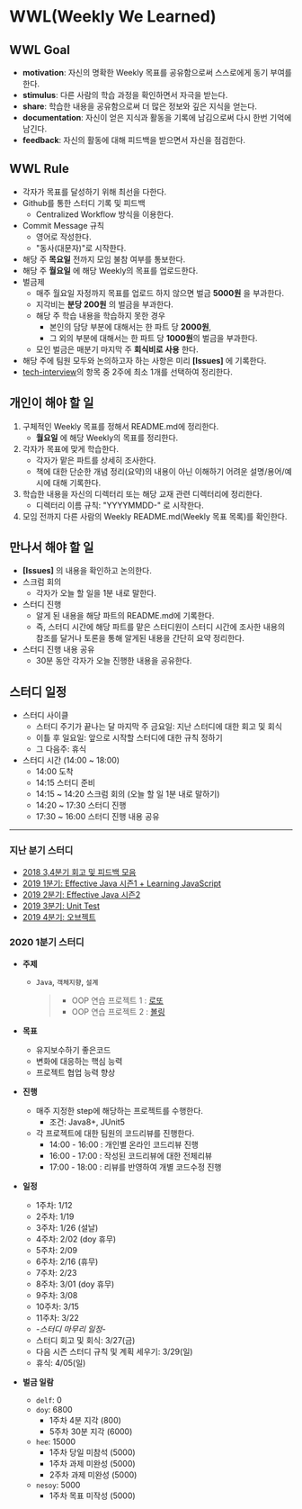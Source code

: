 # WWL(Weekly We Learned)

## WWL Goal
- **motivation**: 자신의 명확한 Weekly 목표를 공유함으로써 스스로에게 동기 부여를 한다.
- **stimulus**: 다른 사람의 학습 과정을 확인하면서 자극을 받는다.
- **share**: 학습한 내용을 공유함으로써 더 많은 정보와 깊은 지식을 얻는다.
- **documentation**: 자신이 얻은 지식과 활동을 기록에 남김으로써 다시 한번 기억에 남긴다.
- **feedback**: 자신의 활동에 대해 피드백을 받으면서 자신을 점검한다.

## WWL Rule
- 각자가 목표를 달성하기 위해 최선을 다한다.
- Github를 통한 스터디 기록 및 피드백
  - Centralized Workflow 방식을 이용한다.
- Commit Message 규칙
  - 영어로 작성한다.
  - "동사(대문자)"로 시작한다.
- 해당 주 **목요일** 전까지 모임 불참 여부를 통보한다.
- 해당 주 **월요일** 에 해당 Weekly의 목표를 업로드한다.
- 벌금제
  - 매주 월요일 자정까지 목표를 업로드 하지 않으면 벌금 **5000원** 을 부과한다.
  - 지각비는 **분당 200원** 의 벌금을 부과한다.
  - 해당 주 학습 내용을 학습하지 못한 경우
    - 본인의 담당 부분에 대해서는 한 파트 당 **2000원**,
    - 그 외의 부분에 대해서는 한 파트 당 **1000원**의 벌금을 부과한다.
  - 모인 벌금은 매분기 마지막 주 **회식비로 사용** 한다.
- 해당 주에 팀원 모두와 논의하고자 하는 사항은 미리 **[Issues]** 에 기록한다.
- [tech-interview](https://github.com/WeareSoft/tech-interview)의 항목 중 2주에 최소 1개를 선택하여 정리한다.

## 개인이 해야 할 일
1. 구체적인 Weekly 목표를 정해서 README.md에 정리한다.
    - **월요일** 에 해당 Weekly의 목표를 정리한다.
2. 각자가 목표에 맞게 학습한다.
    - 각자가 맡은 파트를 상세히 조사한다.
    - 책에 대한 단순한 개념 정리(요약)의 내용이 아닌 이해하기 어려운 설명/용어/예시에 대해 기록한다.
3. 학습한 내용을 자신의 디렉터리 또는 해당 교재 관련 디렉터리에 정리한다.
    - 디렉터리 이름 규칙: "YYYYMMDD-" 로 시작한다.
4. 모임 전까지 다른 사람의 Weekly README.md(Weekly 목표 목록)를 확인한다.

## 만나서 해야 할 일
- **[Issues]** 의 내용을 확인하고 논의한다.
- 스크럼 회의
  - 각자가 오늘 할 일을 1분 내로 말한다.
- 스터디 진행
  - 알게 된 내용을 해당 파트의 README.md에 기록한다.
  - 즉, 스터디 시간에 해당 파트를 맡은 스터디원이 스터디 시간에 조사한 내용의 참조를 달거나 토론을 통해 알게된 내용을 간단히 요약 정리한다.
- 스터디 진행 내용 공유
  - 30분 동안 각자가 오늘 진행한 내용을 공유한다.

## 스터디 일정
- 스터디 사이클
  - 스터디 주기가 끝나는 달 마지막 주 금요일: 지난 스터디에 대한 회고 및 회식
  - 이틀 후 일요일: 앞으로 시작할 스터디에 대한 규칙 정하기
  - 그 다음주: 휴식
- 스터디 시간 (14:00 ~ 18:00)
  - 14:00 도착
  - 14:15 스터디 준비
  - 14:15 ~ 14:20 스크럼 회의 (오늘 할 일 1분 내로 말하기)
  - 14:20 ~ 17:30 스터디 진행
  - 17:30 ~ 16:00 스터디 진행 내용 공유

---
### 지난 분기 스터디
- [2018 3,4분기 회고 및 피드백 모음](/feedback/2018/2018-total-feedback.md)
- [2019 1분기: Effective Java 시즌1 + Learning JavaScript](/feedback/2019/2019-1.md)
- [2019 2분기: Effective Java 시즌2](/feedback/2019/2019-2.md)
- [2019 3분기: Unit Test](/feedback/2019/2019-3.md)
- [2019 4분기: 오브젝트](/feedback/2019/2019-4.md)

### 2020 1분기 스터디
- **주제**
  - `Java`, `객체지향`, `설계`
    > - OOP 연습 프로젝트 1 : [로또](https://github.com/WeareSoft/java-lotto)
    > - OOP 연습 프로젝트 2 : [볼링](https://github.com/WeareSoft/java-bowling)

- **목표**
  - 유지보수하기 좋은코드
  - 변화에 대응하는 핵심 능력
  - 프로젝트 협업 능력 향상

- **진행**
  - 매주 지정한 step에 해당하는 프로젝트를 수행한다.
    - 조건: Java8+, JUnit5
  - 각 프로젝트에 대한 팀원의 코드리뷰를 진행한다.
    - 14:00 - 16:00 : 개인별 온라인 코드리뷰 진행
    - 16:00 - 17:00 : 작성된 코드리뷰에 대한 전체리뷰
    - 17:00 - 18:00 : 리뷰를 반영하여 개별 코드수정 진행

- **일정**
  - 1주차: 1/12
  - 2주차: 1/19
  - 3주차: 1/26 (설날)
  - 4주차: 2/02 (doy 휴무)
  - 5주차: 2/09
  - 6주차: 2/16 (휴무)
  - 7주차: 2/23
  - 8주차: 3/01 (doy 휴무)
  - 9주차: 3/08
  - 10주차: 3/15
  - 11주차: 3/22
  - *-스터디 마무리 일정-*
  - 스터디 회고 및 회식: 3/27(금)
  - 다음 시즌 스터디 규칙 및 계획 세우기: 3/29(일)
  - 휴식: 4/05(일)

- **벌금 일람**
  - `delf`: 0
  - `doy`: 6800
    - 1주차 4분 지각 (800)
    - 5주차 30분 지각 (6000)
  - `hee`: 15000
    - 1주차 당일 미참석 (5000)
    - 1주차 과제 미완성 (5000)
    - 2주차 과제 미완성 (5000)
  - `nesoy`: 5000
    - 1주차 목표 미작성 (5000)
